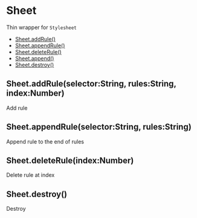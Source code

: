 # Sheet

Thin wrapper for `Stylesheet`

  - [Sheet.addRule()](#sheetaddruleselectorstringrulesstringindexnumber)
  - [Sheet.appendRule()](#sheetappendruleselectorstringrulesstring)
  - [Sheet.deleteRule()](#sheetdeleteruleindexnumber)
  - [Sheet.append()](#sheetappend)
  - [Sheet.destroy()](#sheetdestroy)

## Sheet.addRule(selector:String, rules:String, index:Number)

  Add rule

## Sheet.appendRule(selector:String, rules:String)

  Append rule to the end of rules

## Sheet.deleteRule(index:Number)

  Delete rule at index

## Sheet.destroy()

  Destroy
